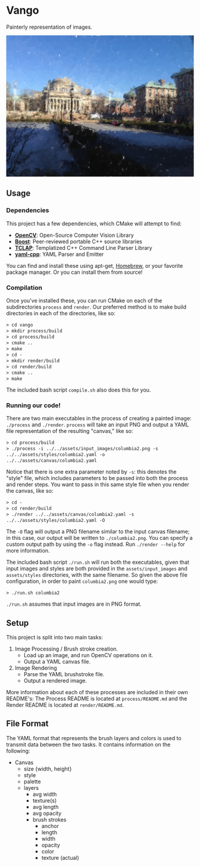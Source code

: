 # Vango

Painterly representation of images.

![Our glorious campus](./results/columbia2_textured.png)

## Usage

### Dependencies

This project has a few dependencies, which CMake will attempt to find:

- [**OpenCV**](http://opencv.org/): Open-Source Computer Vision Library
- [**Boost**](http://www.boost.org/): Peer-reviewed portable C++ source libraries
- [**TCLAP**](http://tclap.sourceforge.net/): Templatized C++ Command Line Parser Library
- [**yaml-cpp**](https://code.google.com/p/yaml-cpp/): YAML Parser and Emitter

You can find and install these using apt-get, [Homebrew](http://brew.sh/), or your favorite package manager. Or you can install them from source!

### Compilation

Once you've installed these, you can run CMake on each of the subdirectories `process` and `render`. Our preferred method is to make build directories in each of the directories, like so:

    > cd vango
    > mkdir process/build
    > cd process/build
    > cmake ..
    > make
    > cd -
    > mkdir render/build
    > cd render/build
    > cmake ..
    > make

The included bash script `compile.sh` also does this for you.

### Running our code!

There are two main executables in the process of creating a painted image: `./process` and `./render`. `process` will take an input PNG and output a YAML file representation of the resulting "canvas," like so:

    > cd process/build
    > ./process -i ../../assets/input_images/columbia2.png -s ../../assets/styles/columbia2.yaml -o ../../assets/canvas/columbia2.yaml

Notice that there is one extra parameter noted by `-s`: this denotes the "style" file, which includes parameters to be passed into both the process and render steps. You want to pass in this same style file when you render the canvas, like so:

    > cd -
    > cd render/build
    > ./render ../../assets/canvas/columbia2.yaml -s ../../assets/styles/columbia2.yaml -O

The `-O` flag will output a PNG filename similar to the input canvas filename; in this case, our output will be written to `./columbia2.png`. You can specify a custom output path by using the `-o` flag instead. Run `./render --help` for more information.

The included bash script `./run.sh` will run both the executables, given that input images and styles are both provided in the `assets/input_images` and `assets/styles` directories, with the same filename. So given the above file configuration, in order to paint `columbia2.png` one would type:

    > ./run.sh columbia2

`./run.sh` assumes that input images are in PNG format.

## Setup

This project is split into two main tasks:

1. Image Processing / Brush stroke creation.
    - Load up an image, and run OpenCV operations on it.
    - Output a YAML canvas file.
2. Image Rendering
    - Parse the YAML brushstroke file.
    - Output a rendered image.

More information about each of these processes are included in their own README's: The Process README is located at `process/README.md` and the Render README is located at `render/README.md`.

## File Format

The YAML format that represents the brush layers and colors is used to transmit data between the two tasks. It contains information on the following:

- Canvas
    + size {width, height}
    + style
    + palette
    + layers
        * avg width
        * texture(s)
        * avg length
        * avg opacity
        * brush strokes
            - anchor
            - length
            - width
            - opacity
            - color
            - texture (actual)




